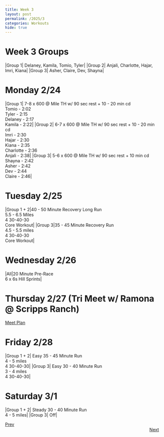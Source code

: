 ```yaml
---
title: Week 3
layout: post
permalink: /2025/3
categories: Workouts
hide: true
---
```



# Week 3 Groups

|Group 1| Delaney, Kamila, Tomio, Tyler|
|Group 2| Anjali, Charlotte, Hajar, Imri, Kiana|
|Group 3| Asher, Claire, Dev, Shayna|

# Monday 2/24 

|Group 1| 7-8 x 600 @ Mile TH w/ 90 sec rest + 10 - 20 min cd <br> Tomio - 2:02 <br> Tyler - 2:15 <br> Delaney - 2:17 <br> Kamila - 2:22|
|Group 2| 6-7 x 600 @ Mile TH w/ 90 sec rest + 10 - 20 min cd <br> Imri - 2:30 <br> Hajar - 2:30 <br> Kiana - 2:35 <br> Charlotte - 2:36 <br> Anjali - 2:38|
|Group 3| 5-6 x 600 @ Mile TH w/ 90 sec rest + 10 min cd <br> Shayna - 2:42 <br> Asher - 2:42 <br> Dev - 2:44 <br> Claire - 2:46|

# Tuesday 2/25

|Group 1 + 2|40 - 50 Minute Recovery Long Run <br> 5.5 - 6.5 Miles <br> 4 30-40-30 <br> Core Workout|
|Group 3|35 - 45 Minute Recovery Run <br> 4.5 - 5.5 miles <br> 4 30-40-30 <br> Core Workout|

# Wednesday 2/26

|All|20 Minute Pre-Race <br> 6 x 6s Hill Sprints|

# Thursday 2/27 (Tri Meet w/ Ramona @ Scripps Ranch)

[Meet Plan]({{site.baseurl}}/2025/RA_SR)

# Friday 2/28

|Group 1 + 2| Easy 35 - 45 Minute Run <br> 4 - 5 miles <br> 4 30-40-30|
|Group 3| Easy 30 - 40 Minute Run <br> 3 - 4 miles <br> 4 30-40-30|

# Saturday 3/1 

|Group 1 + 2| Steady 30 - 40 Minute Run <br> 4 - 5 miles|
|Group 3| Off|


<div style="text-align: left"> <a href="{{site.baseurl}}/2024/2">Prev</a></div> 
<div style="text-align: right"> <a href="{{site.baseurl}}/2024/4">Next</a></div>
